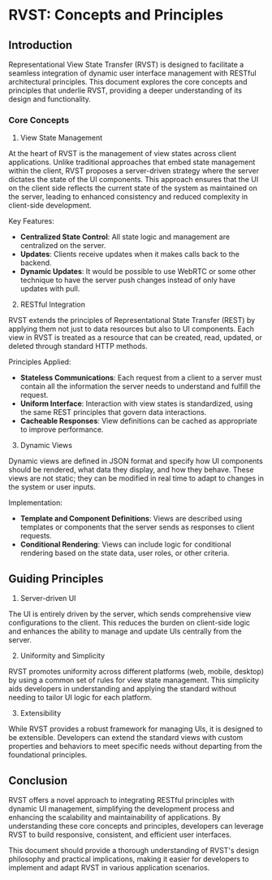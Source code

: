 # RVST: Concepts and Principles

## Introduction
Representational View State Transfer (RVST) is designed to facilitate a seamless integration of dynamic user interface 
management with RESTful architectural principles. This document explores the core concepts and principles that underlie 
RVST, providing a deeper understanding of its design and functionality.

### Core Concepts
1. View State Management

At the heart of RVST is the management of view states across client applications. Unlike traditional approaches that 
embed state management within the client, RVST proposes a server-driven strategy where the server dictates the state of 
the UI components. This approach ensures that the UI on the client side reflects the current state of the system as 
maintained on the server, leading to enhanced consistency and reduced complexity in client-side development.

Key Features:
- **Centralized State Control**: All state logic and management are centralized on the server.
- **Updates**: Clients receive updates when it makes calls back to the backend.
- **Dynamic Updates**: It would be possible to use WebRTC or some other technique to have the server push changes instead of only have updates with pull.

2. RESTful Integration

RVST extends the principles of Representational State Transfer (REST) by applying them not just to data resources but 
also to UI components. Each view in RVST is treated as a resource that can be created, read, updated, or deleted through 
standard HTTP methods.

Principles Applied:
- **Stateless Communications**: Each request from a client to a server must contain all the information the server needs to understand and fulfill the request.
- **Uniform Interface**: Interaction with view states is standardized, using the same REST principles that govern data interactions.
- **Cacheable Responses**: View definitions can be cached as appropriate to improve performance.

3. Dynamic Views

Dynamic views are defined in JSON format and specify how UI components should be rendered, what data they display, and 
how they behave. These views are not static; they can be modified in real time to adapt to changes in the system or 
user inputs.

Implementation:
- **Template and Component Definitions**: Views are described using templates or components that the server sends as responses to client requests.
- **Conditional Rendering**: Views can include logic for conditional rendering based on the state data, user roles, or other criteria.

## Guiding Principles
1. Server-driven UI

The UI is entirely driven by the server, which sends comprehensive view configurations to the client. This reduces the 
burden on client-side logic and enhances the ability to manage and update UIs centrally from the server.

2. Uniformity and Simplicity

RVST promotes uniformity across different platforms (web, mobile, desktop) by using a common set of rules for view 
state management. This simplicity aids developers in understanding and applying the standard without needing to tailor 
UI logic for each platform.

3. Extensibility

While RVST provides a robust framework for managing UIs, it is designed to be extensible. Developers can extend the 
standard views with custom properties and behaviors to meet specific needs without departing from the foundational 
principles.

## Conclusion
RVST offers a novel approach to integrating RESTful principles with dynamic UI management, simplifying the development 
process and enhancing the scalability and maintainability of applications. By understanding these core concepts and 
principles, developers can leverage RVST to build responsive, consistent, and efficient user interfaces.

This document should provide a thorough understanding of RVST's design philosophy and practical implications, making it 
easier for developers to implement and adapt RVST in various application scenarios.
